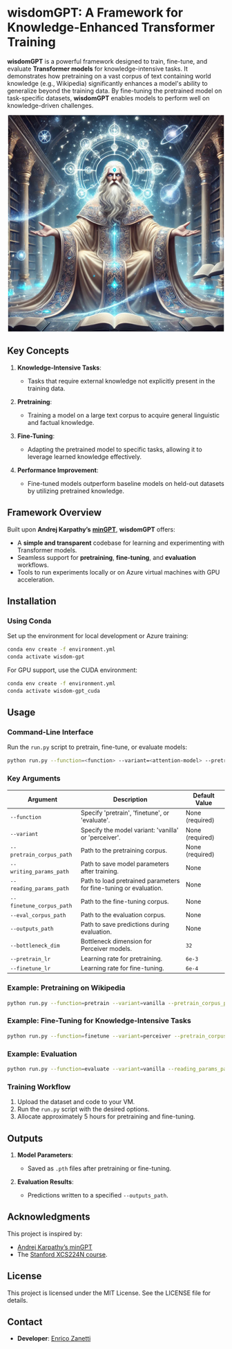 # **wisdomGPT: A Framework for Knowledge-Enhanced Transformer Training**

**wisdomGPT** is a powerful framework designed to train, fine-tune, and evaluate **Transformer models** for knowledge-intensive tasks. It demonstrates how pretraining on a vast corpus of text containing world knowledge (e.g., Wikipedia) significantly enhances a model's ability to generalize beyond the training data. By fine-tuning the pretrained model on task-specific datasets, **wisdomGPT** enables models to perform well on knowledge-driven challenges.

<p align="center">
  <img src="src/images/wisdomgpt-image.webp" alt="wisdomgpt" width="500"/>
</p>


## Key Concepts

1. **Knowledge-Intensive Tasks**:
   - Tasks that require external knowledge not explicitly present in the training data.

2. **Pretraining**:
   - Training a model on a large text corpus to acquire general linguistic and factual knowledge.

3. **Fine-Tuning**:
   - Adapting the pretrained model to specific tasks, allowing it to leverage learned knowledge effectively.

4. **Performance Improvement**:
   - Fine-tuned models outperform baseline models on held-out datasets by utilizing pretrained knowledge.

## Framework Overview

Built upon **Andrej Karpathy’s** [**minGPT**](https://github.com/karpathy/minGPT), **wisdomGPT** offers:

- A **simple and transparent** codebase for learning and experimenting with Transformer models.
- Seamless support for **pretraining**, **fine-tuning**, and **evaluation** workflows.
- Tools to run experiments locally or on Azure virtual machines with GPU acceleration.

## Installation

### **Using Conda**

Set up the environment for local development or Azure training:

```bash
conda env create -f environment.yml
conda activate wisdom-gpt
```

For GPU support, use the CUDA environment:

```bash
conda env create -f environment.yml
conda activate wisdom-gpt_cuda
```

## Usage

### Command-Line Interface

Run the `run.py` script to pretrain, fine-tune, or evaluate models:

```bash
python run.py --function=<function> --variant=<attention-model> --pretrain_corpus_path=<file> [options]
```

### Key Arguments

| Argument                   | Description                                                                 | Default Value   |
|----------------------------|-----------------------------------------------------------------------------|-----------------|
| `--function`               | Specify 'pretrain', 'finetune', or 'evaluate'.                              | None (required) |
| `--variant`                | Specify the model variant: 'vanilla' or 'perceiver'.                       | None (required) |
| `--pretrain_corpus_path`   | Path to the pretraining corpus.                                             | None (required) |
| `--writing_params_path`    | Path to save model parameters after training.                               | None            |
| `--reading_params_path`    | Path to load pretrained parameters for fine-tuning or evaluation.           | None            |
| `--finetune_corpus_path`   | Path to the fine-tuning corpus.                                             | None            |
| `--eval_corpus_path`       | Path to the evaluation corpus.                                              | None            |
| `--outputs_path`           | Path to save predictions during evaluation.                                 | None            |
| `--bottleneck_dim`         | Bottleneck dimension for Perceiver models.                                 | `32`            |
| `--pretrain_lr`            | Learning rate for pretraining.                                              | `6e-3`          |
| `--finetune_lr`            | Learning rate for fine-tuning.                                              | `6e-4`          |

### Example: Pretraining on Wikipedia

```bash
python run.py --function=pretrain --variant=vanilla --pretrain_corpus_path=data/wiki.txt --writing_params_path=model/pretrained_model.pth
```

### Example: Fine-Tuning for Knowledge-Intensive Tasks

```bash
python run.py --function=finetune --variant=perceiver --pretrain_corpus_path=data/wiki.txt --finetune_corpus_path=data/task_data.txt --reading_params_path=model/pretrained_model.pth --writing_params_path=model/finetuned_model.pth
```

### Example: Evaluation

```bash
python run.py --function=evaluate --variant=vanilla --reading_params_path=model/finetuned_model.pth --eval_corpus_path=data/eval_data.txt --outputs_path=results/predictions.txt
```

### Training Workflow

1. Upload the dataset and code to your VM.
2. Run the `run.py` script with the desired options.
3. Allocate approximately 5 hours for pretraining and fine-tuning.

## Outputs

1. **Model Parameters**:
   - Saved as `.pth` files after pretraining or fine-tuning.

2. **Evaluation Results**:
   - Predictions written to a specified `--outputs_path`.

## Acknowledgments

This project is inspired by:
- [Andrej Karpathy’s minGPT](https://github.com/karpathy/minGPT)
- The [Stanford XCS224N course](https://online.stanford.edu/courses/xcs224n-natural-language-processing-deep-learning).

## License

This project is licensed under the MIT License. See the LICENSE file for details.

## Contact

- **Developer**: [Enrico Zanetti](https://www.linkedin.com/in/enrico-zanetti/)